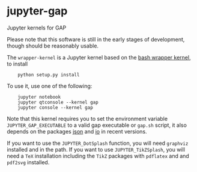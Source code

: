 # jupyter-gap
Jupyter kernels for GAP 

Please note that this software is still in the early stages of development, though should be reasonably usable.

The `wrapper-kernel` is a Jupyter kernel based on the [bash wrapper kernel](https://github.com/takluyver/bash_kernel),
to install

```shell
    python setup.py install
```

To use it, use one of the following:

```shell
    jupyter notebook
    jupyter qtconsole --kernel gap
    jupyter console --kernel gap
```

Note that this kernel requires you to set the environment variable `JUPYTER_GAP_EXECUTABLE` to a valid gap executable or `gap.sh` script, it also depends on the packages [json](https://github.com/gap-packages/json) and [io](https://github.com/gap-packages/io) in recent versions.

If you want to use the `JUPYTER_DotSplash` function, you will need `graphviz` installed and in the path. If you want to use `JUPYTER_TikZSplash`, you will need a `TeX` installation including the `TikZ` packages with `pdflatex` and and `pdf2svg` installed.
